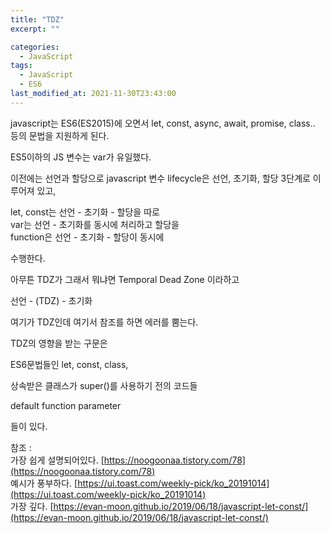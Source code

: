 ```yaml
---
title: "TDZ"
excerpt: ""

categories:
  - JavaScript
tags:
  - JavaScript
  - ES6
last_modified_at: 2021-11-30T23:43:00
---
```


<!-- 난 TDZ에 대해 모르니까 다시보면 기억나게 간단히 메모하고자 한다.   -->

javascript는 ES6(ES2015)에 오면서
let, const, async, await, promise, class.. 등의
문법을 지원하게 된다.

ES5이하의 JS 변수는 var가 유일했다.  
  
이전에는 선언과 할당으로 
javascript 변수 lifecycle은 선언, 초기화, 할당 3단계로 이루어져 있고,

let, const는 선언 - 초기화 - 할당을 따로   
var는 선언 - 초기화를 동시에 처리하고 할당을   
function은 선언 - 초기화 - 할당이 동시에   

수행한다.

아무튼 TDZ가 그래서 뭐냐면 Temporal Dead Zone 이라하고

선언 - (TDZ) - 초기화  

여기가 TDZ인데 여기서 참조를 하면 에러를 뿜는다.

TDZ의 영향을 받는 구문은 

ES6문법들인 let, const, class,  

상속받은 클래스가 super()를 사용하기 전의 코드들  

default function parameter

들이 있다.


참조 :   
가장 쉽게 설명되어있다. [https://noogoonaa.tistory.com/78](https://noogoonaa.tistory.com/78)   
예시가 풍부하다. [https://ui.toast.com/weekly-pick/ko_20191014](https://ui.toast.com/weekly-pick/ko_20191014)  
가장 깊다. [https://evan-moon.github.io/2019/06/18/javascript-let-const/](https://evan-moon.github.io/2019/06/18/javascript-let-const/)  
